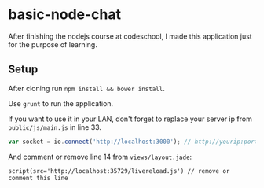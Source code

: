 basic-node-chat
===============

After finishing the nodejs course at codeschool, I made this application just for the purpose of learning.

## Setup

After cloning run `npm install && bower install`.

Use `grunt` to run the application.

If you want to use it in your LAN, don't forget to replace your server ip from `public/js/main.js` in line 33.

```javascript
var socket = io.connect('http://localhost:3000'); // http://yourip:port
```

And comment or remove line 14 from `views/layout.jade`:

```
script(src='http://localhost:35729/livereload.js') // remove or comment this line
```
